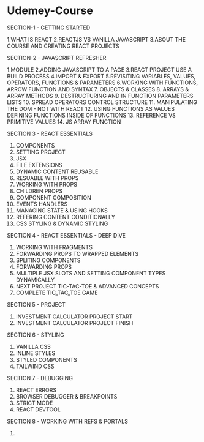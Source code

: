 # Udemey-Course

SECTION-1 - GETTING STARTED

1.WHAT IS REACT
2.REACTJS VS VANILLA JAVASCRIPT
3.ABOUT THE COURSE AND CREATING REACT PROJECTS

SECTION-2 - JAVASCRIPT REFRESHER

1.MODULE
2.ADDING JAVASCRIPT TO A PAGE
3.REACT PROJECT USE A BUILD PROCESS
4.IMPORT & EXPORT
5.REVISITING VARIABLES, VALUES, OPERATORS, FUNCTIONS & PARAMETERS
6.WORKING WITH FUNCTIONS, ARROW FUNCTION AND SYNTAX
7. OBJECTS & CLASSES
8. ARRAYS & ARRAY METHODS
9. DESTRUCTURING AND IN FUNCTION PARAMETERS LISTS
10. SPREAD OPERATORS CONTROL STRUCTURE
11. MANIPULATING THE DOM - NOT WITH REACT
12. USING FUNCTIONS AS VALUES DEFINING FUNCTIONS INSIDE OF FUNCTIONS
13. REFERENCE VS PRIMITIVE VALUES
14. JS ARRAY FUNCTION

SECTION 3 - REACT ESSENTIALS

1. COMPONENTS
2. SETTING PROJECT
3. JSX
4. FILE EXTENSIONS
5. DYNAMIC CONTENT REUSABLE
6. RESUABLE WITH PROPS
7. WORKING WITH PROPS
8. CHILDREN PROPS
9. COMPONENT COMPOSITION
10. EVENTS HANDLERS
11. MANAGING STATE & USING HOOKS
12. REFERING CONTENT CONDITIONALLY
13. CSS STYLING & DYNAMIC STYLING

SECTION 4 - REACT ESSENTIALS - DEEP DIVE

1. WORKING WITH FRAGMENTS
2. FORWARDING PROPS TO WRAPPED ELEMENTS
3. SPLITING COMPONENTS
4. FORWARDING PROPS
5. MULTIPLE JSX SLOTS AND SETTING COMPONENT TYPES DYNAMICALLY
6. NEXT PROJECT TIC-TAC-TOE & ADVANCED CONCEPTS
7. COMPLETE TIC_TAC_TOE GAME

SECTION 5 - PROJECT

1. INVESTMENT CALCULATOR PROJECT START
2. INVESTMENT CALCULATOR PROJECT FINISH

SECTION 6 - STYLING

1. VANILLA CSS
2. INLINE STYLES
3. STYLED COMPONENTS
4. TAILWIND CSS

SECTION 7 - DEBUGGING

1. REACT ERRORS
2. BROWSER DEBUGGER & BREAKPOINTS
3. STRICT MODE
4. REACT DEVTOOL

SECTION 8 - WORKING WITH REFS & PORTALS

1. 